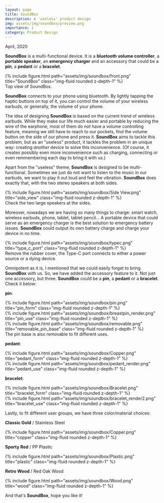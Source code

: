 ```yaml
---
layout: page
title: SoundBox
description: A 'useless' product design
img: assets/img/soundbox/preview.png
importance: 1
category: Product Design
---
```


April, 2020

**SoundBox** is a multi-functional device. It is a **bluetooth volume controller**, a **portable speaker**, an **emergency charger** and an accessory that could be a **pin**, a **pedant** or a **bracelet**.

<div class="row">
    <div class="col-sm mt-3 mt-md-0">
        {% include figure.html path="assets/img/soundbox/front.png" title="SoundBox" class="img-fluid rounded z-depth-1" %}
    </div>
</div>
<div class="caption">
    Top view of SoundBox.
</div>

**SoundBox** connects to your phone using bluetooth. By lightly tapping the haptic buttons on top of it, you can control the volume of your wireless earbuds, or generally, the volume of your phone. 

The idea of designing **SoundBox** is based on the current trend of wireless earbuds. While they make our life much easier and portable by reducing the wire of the earphone, most of them *do not* have a volume controlling feature, meaning we still have to reach to our pockets, find the volume button on the side of our phone and press it. **SoundBox** aims to tackle this problem, but as an "useless" product, it tackles the problem in an unique way: creating *another* device to solve this inconvenience. (Of course, it creates possibly even more inconvenience such as charging, connecting or even remmembering each day to bring it with us.)

Apart from the "useless" theme, **SoundBox** is designed to be multi-functional. Sometimes we just do not want to listen to the music in our earbuds, we want to play it out loud and feel the vibration. **SoundBox** does exactly that, with the two stereo speakers at both sides.

<div class="row">
    <div class="col-sm mt-3 mt-md-0">
        {% include figure.html path="assets/img/soundbox/Side View.png" title="side_view" class="img-fluid rounded z-depth-1" %}
    </div>
</div>
<div class="caption">
    Check the two large speakers at the sides.
</div>

Moreover, nowadays we are having so many things to charge: smart watch, wireless earbuds, phone, tablet, tablet pencil... A portable device that could serve as an emergency charger is the best solution to emergency battery issues. **SoundBox** could output its own battery charge and charge your device in no time.

<div class="row">
    <div class="col-sm mt-3 mt-md-0">
        {% include figure.html path="assets/img/soundbox/typec.png" title="type_c_port" class="img-fluid rounded z-depth-1" %}
    </div>
</div>
<div class="caption">
    Remove the rubber cover, the Type-C port connects to either a power source or a dying device.
</div>

Omnipotent as it is, I mentioned that we could easily forget to bring **SoundBox** with us. So, we have added the accessory feature to it. Not just one accessory, but three. **SoundBox** could be a **pin**, a **pedant** or a **bracelet**. Check it below:

**pin**:

<div class="row">
    <div class="col-sm-8 mt-3 mt-md-0">
        {% include figure.html path="assets/img/soundbox/pin.png" title="pin_form" class="img-fluid rounded z-depth-1" %}
    </div>
    <div class="col-sm-4 mt-3 mt-md-0">
        {% include figure.html path="assets/img/soundbox/breastpin_render.png" title="pin_use" class="img-fluid rounded z-depth-1" %}
    </div>
</div>

<div class="row">
    <div class="col-sm mt-3 mt-md-0">
        {% include figure.html path="assets/img/soundbox/removable.png" title="removable_pin_base" class="img-fluid rounded z-depth-1" %}
    </div>
</div>
<div class="caption">
    The pin base is also removable to fit different uses.
</div>

**pedant**:

<div class="row">
    <div class="col-sm-8 mt-3 mt-md-0">
        {% include figure.html path="assets/img/soundbox/Copper.png" title="pedant_form" class="img-fluid rounded z-depth-1" %}
    </div>
    <div class="col-sm-4 mt-3 mt-md-0">
        {% include figure.html path="assets/img/soundbox/pedant_render.png" title="pedant_use" class="img-fluid rounded z-depth-1" %}
    </div>
</div>

**bracelet**:

<div class="row">
    <div class="col-sm-8 mt-3 mt-md-0">
        {% include figure.html path="assets/img/soundbox/Bracelet.png" title="bracelet_form" class="img-fluid rounded z-depth-1" %}
    </div>
    <div class="col-sm-4 mt-3 mt-md-0">
        {% include figure.html path="assets/img/soundbox/bracelet_render2.png" title="bracelet_use" class="img-fluid rounded z-depth-1" %}
    </div>
</div>

Lastly, to fit different user groups, we have three color/material choices:

**Classic Gold** / Stainless Steel

<div class="row">
    <div class="col-sm mt-3 mt-md-0">
        {% include figure.html path="assets/img/soundbox/Copper.png" title="copper" class="img-fluid rounded z-depth-1" %}
    </div>
</div>

**Sporty Red** / PP Plastic

<div class="row">
    <div class="col-sm mt-3 mt-md-0">
        {% include figure.html path="assets/img/soundbox/Plastic.png" title="plastic" class="img-fluid rounded z-depth-1" %}
    </div>
</div>

**Retro Wood** / Red Oak Wood

<div class="row">
    <div class="col-sm mt-3 mt-md-0">
        {% include figure.html path="assets/img/soundbox/Wood.png" title="wood" class="img-fluid rounded z-depth-1" %}
    </div>
</div>

And that's **SoundBox**, hope you like it!

